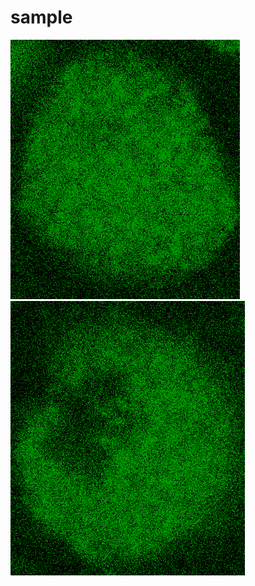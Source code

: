 # sample



<img src="./1_488_conf_gamma10_0.png" alt="1_488_conf_gamma10_0" style="zoom:80%;" />



<img src="./1_488_conf_gamma10_2.png" alt="1_488_conf_gamma10_2" style="zoom:80%;" />
